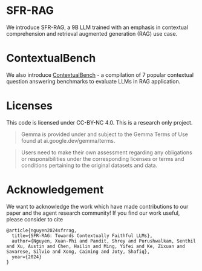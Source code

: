 # SFR-RAG
We introduce SFR-RAG, a 9B LLM trained with an emphasis in contextual comprehension and retrieval augmented generation (RAG) use case.


# ContextualBench
We also introduce [ContextualBench](./README_ContextualBench.md) - a compilation of 7 popular contextual question answering benchmarks to evaluate LLMs in RAG application.


# Licenses
This code is licensed under CC-BY-NC 4.0. This is a research only project.

> Gemma is provided under and subject to the Gemma Terms of Use found at ai.google.dev/gemma/terms.

> Users need to make their own assessment regarding any obligations or responsibilities under the corresponding licenses or terms and conditions pertaining to the original datasets and data.

# Acknowledgement
We want to acknowledge the work which have made contributions to our paper and the agent research community! If you find our work useful, please consider to cite


```
@article{nguyen2024sfrrag,
  title={SFR-RAG: Towards Contextually Faithful LLMs},
  author={Nguyen, Xuan-Phi and Pandit, Shrey and Purushwalkam, Senthil and Xu, Austin and Chen, Hailin and Ming, Yifei and Ke, Zixuan and Savarese, Silvio and Xong, Caiming and Joty, Shafiq},
  year={2024}
}

```



